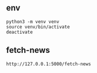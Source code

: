 ## env

```
python3 -m venv venv
source venv/bin/activate
deactivate
```

## fetch-news

```
http://127.0.0.1:5000/fetch-news
```
